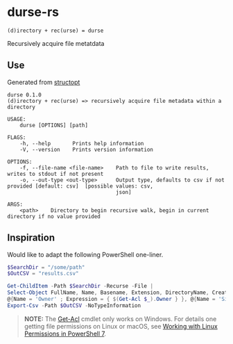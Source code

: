 # durse-rs

```
(d)irectory + rec(urse) = durse
```

Recursively acquire file metatdata

## Use
Generated from [structopt](https://crates.io/crates/structopt)

```
durse 0.1.0
(d)irectory + rec(urse) => recursively acquire file metadata within a directory

USAGE:
    durse [OPTIONS] [path]

FLAGS:
    -h, --help       Prints help information
    -V, --version    Prints version information

OPTIONS:
    -f, --file-name <file-name>    Path to file to write results, writes to stdout if not present
    -o, --out-type <out-type>      Output type, defaults to csv if not provided [default: csv]  [possible values: csv,
                                   json]

ARGS:
    <path>    Directory to begin recursive walk, begin in current directory if no value provided
```

## Inspiration

Would like to adapt the following PowerShell one-liner.

```powershell
$SearchDir = "/some/path"
$OutCSV = "results.csv"

Get-ChildItem -Path $SearchDir -Recurse -File |
Select-Object FullName, Name, Basename, Extension, DirectoryName, CreationTime, LastAccessTime, LastWriteTime, `
@{Name = 'Owner' ; Expression = { $(Get-Acl $_).Owner } }, @{Name = 'Size KB'; Expression = { $_.Length / 1KB } } |
Export-Csv -Path $OutCSV -NoTypeInformation
```

> **NOTE:** The [Get-Acl]() cmdlet only works on Windows.  For details one getting file permissions on Linux or macOS, see [Working with Linux Permissions in PowerShell 7](https://petri.com/working-with-linux-permissions-in-powershell-7).
